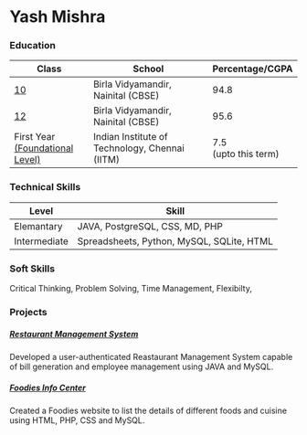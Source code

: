 # Yash Mishra
### Education

| Class 	| School 		| Percentage/CGPA 	|
|---	|---	|---	|
| [10](/ihtml/1.html) 	| Birla Vidyamandir, Nainital (CBSE) 	 	| 94.8 	| 
| [12](/ihtml/12.html) 	| Birla Vidyamandir, Nainital (CBSE) 	 	| 95.6 	| 
| First Year<br>[(Foundational Level)](/ihtml/fl.html) 	| Indian Institute of Technology, Chennai (IITM) 	| 7.5<br>(upto this term) 	|

### Technical Skills

| Level         | Skill |
|---------------|-------|
| Elemantary    |JAVA, PostgreSQL, CSS, MD, PHP  |
| Intermediate  |Spreadsheets, Python, MySQL, SQLite, HTML |


### Soft Skills
Critical Thinking, Problem Solving, Time Management, Flexibilty,

### Projects

##### [Restaurant Management System]()
Developed a user-authenticated Reastaurant Management System capable of bill generation and employee management using JAVA and MySQL.
##### [Foodies Info Center]()
Created a Foodies website to list the details of different foods and cuisine
using HTML, PHP, CSS and MySQL.
